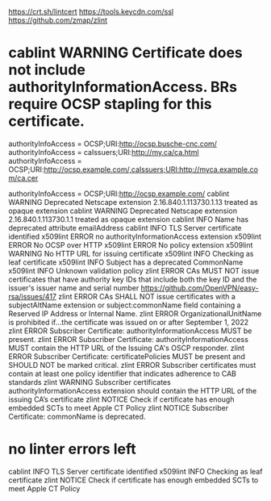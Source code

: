 https://crt.sh/lintcert
https://tools.keycdn.com/ssl 
https://github.com/zmap/zlint


# cablint	WARNING	Certificate does not include authorityInformationAccess. BRs require OCSP stapling for this certificate.
authorityInfoAccess = OCSP;URI:http://ocsp.busche-cnc.com/
authorityInfoAccess = caIssuers;URI:http://my.ca/ca.html
authorityInfoAccess = OCSP;URI:http://ocsp.example.com/,caIssuers;URI:http://myca.example.com/ca.cer

authorityInfoAccess = OCSP;URI:http://ocsp.example.com/
cablint	WARNING	Deprecated Netscape extension 2.16.840.1.113730.1.13 treated as opaque extension
cablint	WARNING	Deprecated Netscape extension 2.16.840.1.113730.1.1 treated as opaque extension
cablint	INFO	Name has deprecated attribute emailAddress
cablint	INFO	TLS Server certificate identified
x509lint	ERROR	no authorityInformationAccess extension
x509lint	ERROR	No OCSP over HTTP
x509lint	ERROR	No policy extension
x509lint	WARNING	No HTTP URL for issuing certificate
x509lint	INFO	Checking as leaf certificate
x509lint	INFO	Subject has a deprecated CommonName
x509lint	INFO	Unknown validation policy
zlint	ERROR	CAs MUST NOT issue certificates that have authority key IDs that include both the key ID and the issuer's issuer name and serial number
https://github.com/OpenVPN/easy-rsa/issues/417
zlint	ERROR	CAs SHALL NOT issue certificates with a subjectAltName extension or subject:commonName field containing a Reserved IP Address or Internal Name.
zlint	ERROR	OrganizationalUnitName is prohibited if...the certificate was issued on or after September 1, 2022
zlint	ERROR	Subscriber Certificate: authorityInformationAccess MUST be present.
zlint	ERROR	Subscriber Certificate: authorityInformationAccess MUST contain the HTTP URL of the Issuing CA's OSCP responder.
zlint	ERROR	Subscriber Certificate: certificatePolicies MUST be present and SHOULD NOT be marked critical.
zlint	ERROR	Subscriber certificates must contain at least one policy identifier that indicates adherence to CAB standards
zlint	WARNING	Subscriber certificates authorityInformationAccess extension should contain the HTTP URL of the issuing CA’s certificate
zlint	NOTICE	Check if certificate has enough embedded SCTs to meet Apple CT Policy
zlint	NOTICE	Subscriber Certificate: commonName is deprecated.

# no linter errors left
cablint	INFO	TLS Server certificate identified
x509lint	INFO	Checking as leaf certificate
zlint	NOTICE	Check if certificate has enough embedded SCTs to meet Apple CT Policy